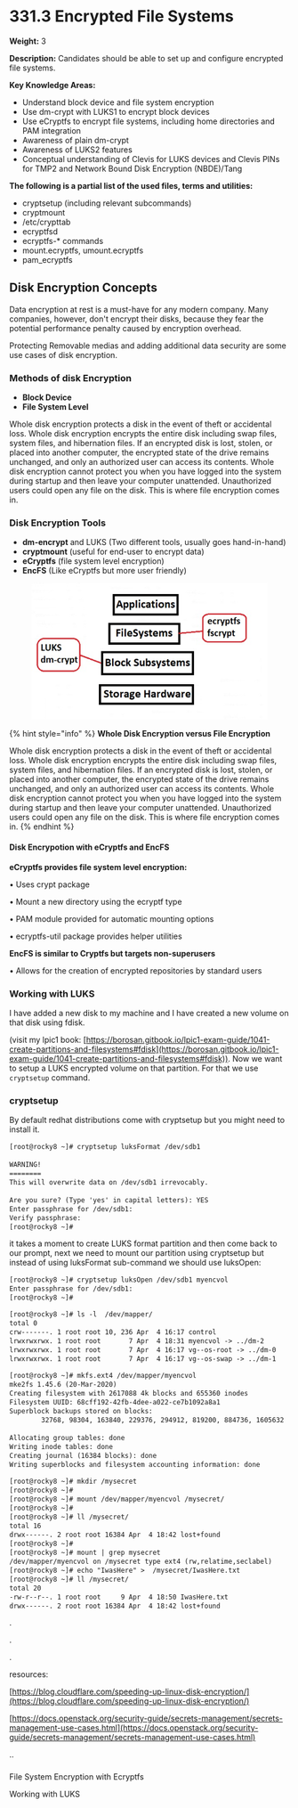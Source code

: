 # 331.3 Encrypted File Systems

**Weight:** 3

**Description:** Candidates should be able to set up and configure encrypted file systems.



**Key Knowledge Areas:**

* Understand block device and file system encryption
* Use dm-crypt with LUKS1 to encrypt block devices
* Use eCryptfs to encrypt file systems, including home directories and PAM integration
* Awareness of plain dm-crypt
* Awareness of LUKS2 features
* Conceptual understanding of Clevis for LUKS devices and Clevis PINs for TMP2 and Network Bound Disk Encryption (NBDE)/Tang

**The following is a partial list of the used files, terms and utilities:**

* cryptsetup (including relevant subcommands)
* cryptmount
* /etc/crypttab
* ecryptfsd
* ecryptfs-\* commands
* mount.ecryptfs, umount.ecryptfs
* pam\_ecryptfs

## Disk Encryption Concepts

Data encryption at rest is a must-have for any modern company. Many companies, however, don't encrypt their disks, because they fear the potential performance penalty caused by encryption overhead.

Protecting Removable medias and adding additional data security are some use cases of disk encryption.

### Methods of disk Encryption

* **Block Device**
* **File System Level**

Whole disk encryption protects a disk in the event of theft or accidental loss. Whole disk encryption encrypts the entire disk including swap files, system files, and hibernation files. If an encrypted disk is lost, stolen, or placed into another computer, the encrypted state of the drive remains unchanged, and only an authorized user can access its contents. Whole disk encryption cannot protect you when you have logged into the system during startup and then leave your computer unattended. Unauthorized users could open any file on the disk. This is where file encryption comes in.

### Disk Encryption Tools

* **dm-encrypt** and LUKS (Two different tools, usually goes hand-in-hand)
* **cryptmount** (useful for end-user to encrypt data)
* **eCryptfs** (file system level encryption)
* **EncFS** (Like eCryptfs but more user friendly)

<figure><img src=".gitbook/assets/diskencryption-tools.jpg" alt=""><figcaption></figcaption></figure>

{% hint style="info" %}
**Whole Disk Encryption versus File Encryption**

Whole disk encryption protects a disk in the event of theft or accidental loss. Whole disk encryption encrypts the entire disk including swap files, system files, and hibernation files. If an encrypted disk is lost, stolen, or placed into another computer, the encrypted state of the drive remains unchanged, and only an authorized user can access its contents. Whole disk encryption cannot protect you when you have logged into the system during startup and then leave your computer unattended. Unauthorized users could open any file on the disk. This is where file encryption comes in.
{% endhint %}

#### Disk Encrypotion with eCryptfs and EncFS&#x20;

**eCryptfs provides file system level encryption:**&#x20;

• Uses crypt package&#x20;

• Mount a new directory using the ecryptf type&#x20;

• PAM module provided for automatic mounting options&#x20;

• ecryptfs-util package provides helper utilities&#x20;

**EncFS is similar to Cryptfs but targets non-superusers**

• Allows for the creation of encrypted repositories by standard users

### Working with LUKS

I have added a new disk to my machine and I have created a new volume on that disk using fdisk.

(visit my lpic1 book: [https://borosan.gitbook.io/lpic1-exam-guide/1041-create-partitions-and-filesystems#fdisk](https://borosan.gitbook.io/lpic1-exam-guide/1041-create-partitions-and-filesystems#fdisk)). Now we want to setup a LUKS encrypted volume on that partition. For that we use `cryptsetup` command.

### cryptsetup

By default redhat distributions come with cryptsetup but you might need to install it.

```
[root@rocky8 ~]# cryptsetup luksFormat /dev/sdb1

WARNING!
========
This will overwrite data on /dev/sdb1 irrevocably.

Are you sure? (Type 'yes' in capital letters): YES
Enter passphrase for /dev/sdb1:
Verify passphrase:
[root@rocky8 ~]#
```

it takes a moment  to create LUKS format partition and then come back to our prompt, next we need to mount our partition  using cryptsetup but instead of using luksFormat sub-command we  should use luksOpen:

```
[root@rocky8 ~]# cryptsetup luksOpen /dev/sdb1 myencvol
Enter passphrase for /dev/sdb1:
[root@rocky8 ~]#
```

```
[root@rocky8 ~]# ls -l  /dev/mapper/
total 0
crw-------. 1 root root 10, 236 Apr  4 16:17 control
lrwxrwxrwx. 1 root root       7 Apr  4 18:31 myencvol -> ../dm-2
lrwxrwxrwx. 1 root root       7 Apr  4 16:17 vg--os-root -> ../dm-0
lrwxrwxrwx. 1 root root       7 Apr  4 16:17 vg--os-swap -> ../dm-1

```



```
[root@rocky8 ~]# mkfs.ext4 /dev/mapper/myencvol
mke2fs 1.45.6 (20-Mar-2020)
Creating filesystem with 2617088 4k blocks and 655360 inodes
Filesystem UUID: 68cff192-42fb-4dee-a022-ce7b1092a8a1
Superblock backups stored on blocks:
        32768, 98304, 163840, 229376, 294912, 819200, 884736, 1605632

Allocating group tables: done
Writing inode tables: done
Creating journal (16384 blocks): done
Writing superblocks and filesystem accounting information: done
```

```
[root@rocky8 ~]# mkdir /mysecret
[root@rocky8 ~]#
[root@rocky8 ~]# mount /dev/mapper/myencvol /mysecret/
[root@rocky8 ~]#
[root@rocky8 ~]# ll /mysecret/
total 16
drwx------. 2 root root 16384 Apr  4 18:42 lost+found
[root@rocky8 ~]#
[root@rocky8 ~]# mount | grep mysecret
/dev/mapper/myencvol on /mysecret type ext4 (rw,relatime,seclabel)
[root@rocky8 ~]# echo "IwasHere" >  /mysecret/IwasHere.txt
[root@rocky8 ~]# ll /mysecret/
total 20
-rw-r--r--. 1 root root     9 Apr  4 18:50 IwasHere.txt
drwx------. 2 root root 16384 Apr  4 18:42 lost+found
```

.

.

.

resources:

[https://blog.cloudflare.com/speeding-up-linux-disk-encryption/](https://blog.cloudflare.com/speeding-up-linux-disk-encryption/)

[https://docs.openstack.org/security-guide/secrets-management/secrets-management-use-cases.html](https://docs.openstack.org/security-guide/secrets-management/secrets-management-use-cases.html)

..

###



File System Encryption with Ecryptfs

Working with LUKS
